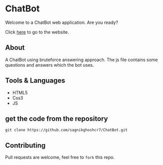# ChatBot
Welcome to a ChatBot web application. 
Are you ready?

Click [here](https://sagnikghoshcr7.github.io/ChatBot/) to go to the website.

## About
A ChatBot using bruteforce answering approach.
The js file contains some questions and answers which the bot uses.

## Tools & Languages
- HTML5
- Css3
- JS

## get the code from the repository
```
git clone https://github.com/sagnikghoshcr7/ChatBot.git
```
<!--
## Screenshots
![](https://github.com/sagnikghoshcr7/images/blob/master/Bouncing%20Balls.gif)
-->
## Contributing
Pull requests are welcome, feel free to ```fork``` this repo.
